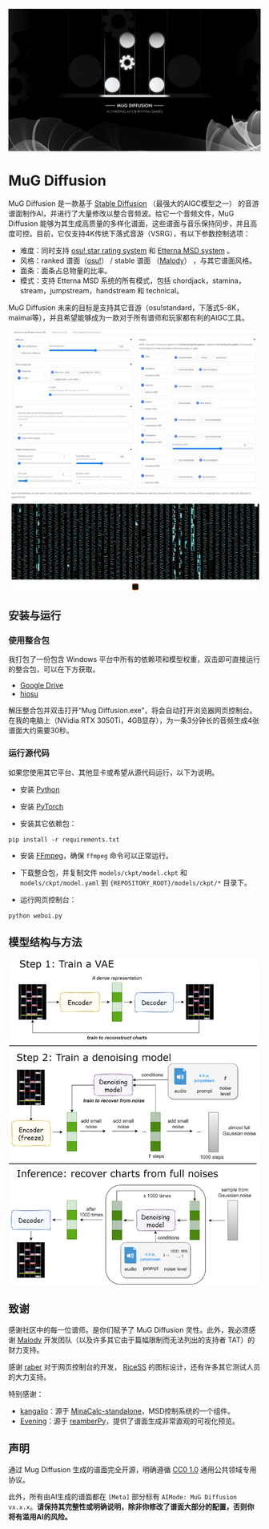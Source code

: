 ![](asset/bg.jpg)

# MuG Diffusion

MuG Diffusion 是一款基于 [Stable Diffusion](https://github.com/CompVis/latent-diffusion/) （最强大的AIGC模型之一） 的音游谱面制作AI，并进行了大量修改以整合音频波。给它一个音频文件，MuG Diffusion 能够为其生成高质量的多样化谱面，这些谱面与音乐保持同步，并且高度可控。目前，它仅支持4K传统下落式音游（VSRG），有以下参数控制选项：

- 难度：同时支持 [osu! star rating system](https://osu.ppy.sh/wiki/en/Beatmap/Star_rating) 和 [Etterna MSD system](https://etternaonline.com/) 。
- 风格：ranked 谱面（[osu!](https://osu.ppy.sh/)） / stable 谱面 （[Malody](https://m.mugzone.net/)） ，与其它谱面风格。 
- 面条：面条占总物量的比率。
- 模式：支持 Etterna MSD 系统的所有模式，包括 chordjack，stamina，stream，jumpstream，handstream 和 technical。

MuG Diffusion 未来的目标是支持其它音游（osu!standard，下落式5-8K，maimai等），并且希望能够成为一款对于所有谱师和玩家都有利的AIGC工具。

![](asset/screenshot1.png)
![](asset/screenshot2.png)

## 安装与运行

### 使用整合包

我打包了一份包含 Windows 平台中所有的依赖项和模型权重，双击即可直接运行的整合包，可以在下方获取。

- [Google Drive](https://drive.google.com/file/d/1-TmLsveLAjRCPwd0iwXS7V1v61MlQ7DM/view?usp=share_link)
- [hiosu](https://dl2.hiosu.com/d/kuit/MugDiffusion.zip)


解压整合包并双击打开“Mug Diffusion.exe”，将会自动打开浏览器网页控制台。在我的电脑上（NVidia RTX 3050Ti，4GB显存），为一条3分钟长的音频生成4张谱面大约需要30秒。


### 运行源代码

如果您使用其它平台、其他显卡或希望从源代码运行，以下为说明。

- 安装 [Python](https://www.python.org/downloads/)

- 安装 [PyTorch](https://pytorch.org/get-started/locally/)

- 安装其它依赖包：

```commandline
pip install -r requirements.txt
```

- 安装 [FFmpeg](https://ffmpeg.org/download.html)，确保 `ffmpeg` 命令可以正常运行。

- 下载整合包，并复制文件 `models/ckpt/model.ckpt` 和 `models/ckpt/model.yaml` 到 `{REPOSITORY_ROOT}/models/ckpt/*` 目录下。

- 运行网页控制台：

```commandline
python webui.py
```

## 模型结构与方法

![](asset/structure.png)

## 致谢

感谢社区中的每一位谱师。是你们赋予了 MuG Diffusion 灵性。此外，我必须感谢 [Malody](https://m.mugzone.net/) 开发团队（以及许多其它由于篇幅限制而无法列出的支持者 TAT）的财力支持。

感谢 [raber](https://github.com/zengrber) 对于网页控制台的开发， [RiceSS](https://osu.ppy.sh/users/8271436) 的图标设计，还有许多其它测试人员的大力支持。

特别感谢： 
- [kangalio](https://github.com/kangalio/)：源于 [MinaCalc-standalone](https://github.com/kangalio/minacalc-standalone)，MSD控制系统的一个组件。
- [Evening](ttps://github.com/Eve-ning/)：源于 [reamberPy](https://github.com/Eve-ning/reamberPy)，提供了谱面生成非常直观的可视化预览。

## 声明

通过 Mug Diffusion 生成的谱面完全开源，明确遵循 [CC0 1.0](https://creativecommons.org/publicdomain/zero/1.0/) 通用公共领域专用协议。

此外，所有由AI生成的谱面都在 `[Meta]` 部分标有 `AIMode: MuG Diffusion vx.x.x`。**请保持其完整性或明确说明，除非你修改了谱面大部分的配置，否则你将有滥用AI的风险。**
